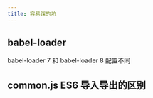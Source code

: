 ```yaml
---
title: 容易踩的坑
---
```


## babel-loader
babel-loader 7 和 babel-loader 8 配置不同 

## common.js   ES6 导入导出的区别

